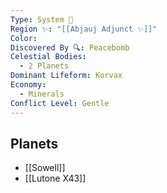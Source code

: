 ```yaml
---
Type: System 🔆
Region ✨: "[[Abjauj Adjunct ✨]]"
Color: 
Discovered By 🔍: Peacebomb
Celestial Bodies:
  - 2 Planets
Dominant Lifeform: Korvax
Economy:
  - Minerals
Conflict Level: Gentle
---
```

## Planets
- [[Sowell]]
- [[Lutone X43]]